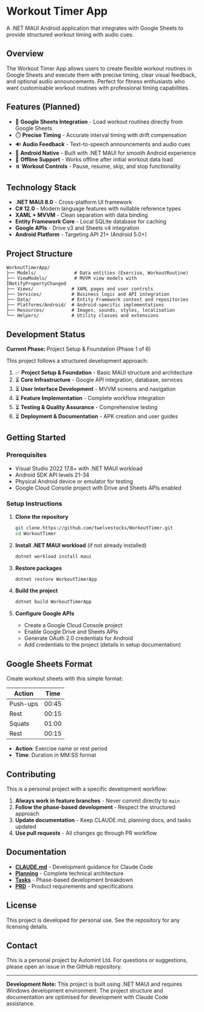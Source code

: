 # Workout Timer App

A .NET MAUI Android application that integrates with Google Sheets to provide structured workout timing with audio cues.

## Overview

The Workout Timer App allows users to create flexible workout routines in Google Sheets and execute them with precise timing, clear visual feedback, and optional audio announcements. Perfect for fitness enthusiasts who want customisable workout routines with professional timing capabilities.

## Features (Planned)

- 🔗 **Google Sheets Integration** - Load workout routines directly from Google Sheets
- ⏱️ **Precise Timing** - Accurate interval timing with drift compensation
- 🔊 **Audio Feedback** - Text-to-speech announcements and audio cues
- 📱 **Android Native** - Built with .NET MAUI for smooth Android experience
- 💾 **Offline Support** - Works offline after initial workout data load
- ⏸️ **Workout Controls** - Pause, resume, skip, and stop functionality

## Technology Stack

- **.NET MAUI 8.0** - Cross-platform UI framework
- **C# 12.0** - Modern language features with nullable reference types
- **XAML + MVVM** - Clean separation with data binding
- **Entity Framework Core** - Local SQLite database for caching
- **Google APIs** - Drive v3 and Sheets v4 integration
- **Android Platform** - Targeting API 21+ (Android 5.0+)

## Project Structure

```
WorkoutTimerApp/
├── Models/              # Data entities (Exercise, WorkoutRoutine)
├── ViewModels/          # MVVM view models with INotifyPropertyChanged
├── Views/              # XAML pages and user controls
├── Services/           # Business logic and API integration
├── Data/               # Entity Framework context and repositories
├── Platforms/Android/  # Android-specific implementations
├── Resources/          # Images, sounds, styles, localisation
└── Helpers/            # Utility classes and extensions
```

## Development Status

**Current Phase:** Project Setup & Foundation (Phase 1 of 6)

This project follows a structured development approach:
1. ✅ **Project Setup & Foundation** - Basic MAUI structure and architecture
2. ⏳ **Core Infrastructure** - Google API integration, database, services
3. ⏳ **User Interface Development** - MVVM screens and navigation
4. ⏳ **Feature Implementation** - Complete workflow integration
5. ⏳ **Testing & Quality Assurance** - Comprehensive testing
6. ⏳ **Deployment & Documentation** - APK creation and user guides

## Getting Started

### Prerequisites

- Visual Studio 2022 17.8+ with .NET MAUI workload
- Android SDK API levels 21-34
- Physical Android device or emulator for testing
- Google Cloud Console project with Drive and Sheets APIs enabled

### Setup Instructions

1. **Clone the repository**
   ```bash
   git clone https://github.com/twelvestocks/WorkoutTimer.git
   cd WorkoutTimer
   ```

2. **Install .NET MAUI workload** (if not already installed)
   ```bash
   dotnet workload install maui
   ```

3. **Restore packages**
   ```bash
   dotnet restore WorkoutTimerApp
   ```

4. **Build the project**
   ```bash
   dotnet build WorkoutTimerApp
   ```

5. **Configure Google APIs**
   - Create a Google Cloud Console project
   - Enable Google Drive and Sheets APIs
   - Generate OAuth 2.0 credentials for Android
   - Add credentials to the project (details in setup documentation)

## Google Sheets Format

Create workout sheets with this simple format:

| Action | Time |
|--------|------|
| Push-ups | 00:45 |
| Rest | 00:15 |
| Squats | 01:00 |
| Rest | 00:15 |

- **Action**: Exercise name or rest period
- **Time**: Duration in MM:SS format

## Contributing

This is a personal project with a specific development workflow:

1. **Always work in feature branches** - Never commit directly to `main`
2. **Follow the phase-based development** - Respect the structured approach
3. **Update documentation** - Keep CLAUDE.md, planning docs, and tasks updated
4. **Use pull requests** - All changes go through PR workflow

## Documentation

- **[CLAUDE.md](CLAUDE.md)** - Development guidance for Claude Code
- **[Planning](workout_timer_planning.md)** - Complete technical architecture
- **[Tasks](workout_timer_tasks.md)** - Phase-based development breakdown
- **[PRD](workout_timer_prd.md)** - Product requirements and specifications

## License

This project is developed for personal use. See the repository for any licensing details.

## Contact

This is a personal project by Automint Ltd. For questions or suggestions, please open an issue in the GitHub repository.

---

**Development Note:** This project is built using .NET MAUI and requires Windows development environment. The project structure and documentation are optimised for development with Claude Code assistance.